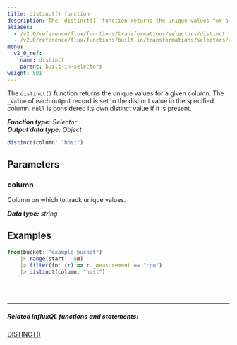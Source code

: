 ```yaml
---
title: distinct() function
description: The `distinct()` function returns the unique values for a given column.
aliases:
  - /v2.0/reference/flux/functions/transformations/selectors/distinct
  - /v2.0/reference/flux/functions/built-in/transformations/selectors/distinct/
menu:
  v2_0_ref:
    name: distinct
    parent: built-in-selectors
weight: 501
---
```


The `distinct()` function returns the unique values for a given column.
The `_value` of each output record is set to the distinct value in the specified column.
`null` is considered its own distinct value if it is present.

_**Function type:** Selector_  
_**Output data type:** Object_

```js
distinct(column: "host")
```

## Parameters

### column
Column on which to track unique values.

_**Data type:** string_

## Examples
```js
from(bucket: "example-bucket")
	|> range(start: -5m)
	|> filter(fn: (r) => r._measurement == "cpu")
	|> distinct(column: "host")
```

<hr style="margin-top:4rem"/>

##### Related InfluxQL functions and statements:
[DISTINCT()](https://docs.influxdata.com/influxdb/latest/query_language/functions/#distinct)
